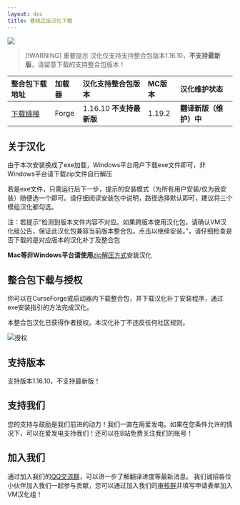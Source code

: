 ```yaml
---
layout: doc
title: 春晓之巫汉化下载
---
```


![](https://media.forgecdn.net/attachments/507/514/2022-10-18_16.png)

> [!WARNING] 重要提示
> 汉化仅支持支持整合包版本1.16.10，**不支持最新版**，请留意下载的支持整合包版本！

<DownloadLinks :methods="[
  { id: 'lanzou', text: '下载汉化', icon: '/imgs/svg/lanzou.svg', link: 'https://vmhanhuazu.lanzouo.com/s/witch' },
  { id: 'bilibili', text: '宣传片', icon: '/imgs/svg/bilibili.svg', link: 'https://www.bilibili.com/video/BV1Qz421X7hp/' },
  { id: 'github', text: '汉化仓库', icon: '/imgs/svg/github.svg', link: 'https://github.com/VM-Chinese-translate-group/Cottage-Witch' },
  { id: 'lazy', text: '懒汉下载', icon: '/imgs/logo/logo_64.png', link: 'https://vmhanhuazu.lanzouo.com/s/witch' }
]" />

| 整合包下载地址                                                          | 加载器 | 汉化支持整合包版本       | MC版本 | 汉化维护状态           |
| :---------------------------------------------------------------------- | :----- | :----------------------- | :----- | :--------------------- |
| [下载链接](https://www.curseforge.com/minecraft/modpacks/cottage-witch) | Forge  | 1.16.10 **不支持最新版** | 1.19.2 | **翻译新版（维护）中** |

## 关于汉化

由于本次安装换成了exe加载，Windows平台用户下载exe文件即可，非Windows平台请下载zip文件自行解压

若是exe文件，只需运行后下一步，提示的安装模式（为所有用户安装/仅为我安装）随便选一个即可。请仔细阅读安装包中说明，路径选择默认即可，建议将三个模组汉化都勾选。

注：若提示“检测到版本文件内容不对应。如果跨版本使用汉化包，请确认VM汉化组公告，保证此汉化包兼容当前版本整合包。点击以继续安装。”，请仔细检查是否下载的是对应版本的汉化补丁及整合包

**Mac等非Windows平台请使用**[zip解压方式](https://vmhanhuazu.lanzouo.com/iJtGW23qu2qf)安装汉化

## 整合包下载与授权

你可以在CurseForge或启动器内下载整合包，并下载汉化补丁安装程序，通过exe安装指引的方法完成汉化。

本整合包汉化已获得作者授权。本汉化补丁不违反任何社区规则。

![授权](https://s11.ax1x.com/2024/02/04/pFlQgqU.png)

## 支持版本

支持版本1.16.10，不支持最新版！

## 支持我们

您的支持与鼓励是我们前进的动力！我们一直在用爱发电。如果在您条件允许的情况下，可以在爱发电支持我们！还可以在B站免费关注我们的账号！

## 加入我们

通过加入我们的[QQ交流群](/community)，可以进一步了解翻译进度等最新消息。
我们诚招各位小伙伴加入我们一起参与贡献，您可以通过加入我们的[审核群](/join)并填写申请表单加入VM汉化组！
